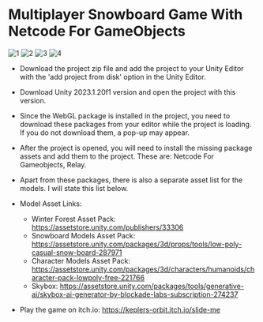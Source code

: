 # Multiplayer Snowboard Game With Netcode For GameObjects
![1](https://github.com/user-attachments/assets/f3ba7b4c-0742-4a8e-8d3e-b25d366e0aed)
![2](https://github.com/user-attachments/assets/129571f9-b8cc-4bdc-b230-8ae6c481175a)
![3](https://github.com/user-attachments/assets/1d52c523-4648-4b01-9f71-b2ac148d3a23)
![4](https://github.com/user-attachments/assets/94be42ce-201a-456f-9f66-218de840626c)


- Download the project zip file and add the project to your Unity Editor with the 'add project from disk' option in the Unity Editor.

- Download Unity 2023.1.20f1 version and open the project with this version.

- Since the WebGL package is installed in the project, you need to download these packages from your editor while the project is loading. If you do not download them, a pop-up may appear.

- After the project is opened, you will need to install the missing package assets and add them to the project. These are: Netcode For Gameobjects, Relay.

- Apart from these packages, there is also a separate asset list for the models. I will state this list below.
- Model Asset Links:
  - Winter Forest Asset Pack: https://assetstore.unity.com/publishers/33306
  - Snowboard Models Asset Pack: https://assetstore.unity.com/packages/3d/props/tools/low-poly-casual-snow-board-287971
  - Character Models Asset Pack: https://assetstore.unity.com/packages/3d/characters/humanoids/character-pack-lowpoly-free-221766
  - Skybox: https://assetstore.unity.com/packages/tools/generative-ai/skybox-ai-generator-by-blockade-labs-subscription-274237
 
 - Play the game on itch.io: https://keplers-orbit.itch.io/slide-me
